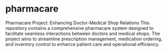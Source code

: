 # pharmacare
Pharmacare Project: Enhancing Doctor-Medical Shop Relations  This repository contains a comprehensive pharmacare system designed to facilitate seamless interactions between doctors and medical shops. The project aims to streamline prescription management, medication ordering, and inventory control to enhance patient care and operational efficiency.
